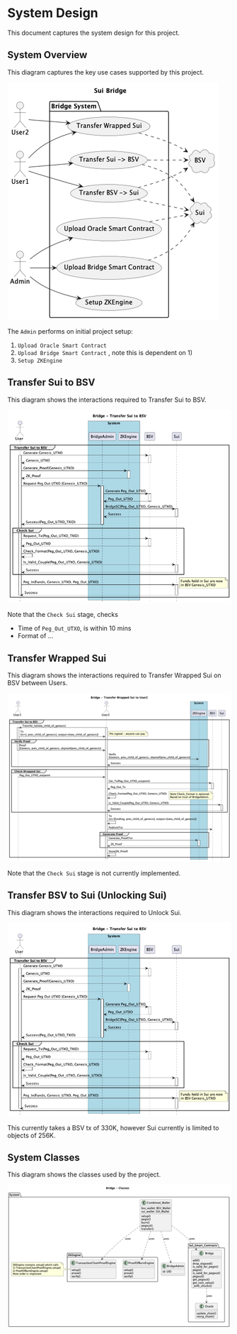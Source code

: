 # System Design

This document captures the system design for this project.


## System Overview

This diagram captures the key use cases supported by this project.

![Use Cases](diagrams/use-case.png)


The `Admin` performs on initial project setup:
1) `Upload Oracle Smart Contract` 
2) `Upload Bridge Smart Contract` , note this is dependent on 1) 
3) `Setup ZKEngine`



## Transfer Sui to BSV

This diagram shows the interactions required to Transfer Sui to BSV.

![Transfer Sui to BSV](diagrams/sequence-sui-to-bsv.png)

Note that the `Check Sui` stage, checks
* Time of `Peg_Out_UTXO`, is within 10 mins
* Format of ...


## Transfer Wrapped Sui

This diagram shows the interactions required to Transfer Wrapped Sui on BSV between Users.

![Transfer Wrapped Sui](diagrams/sequence-wrapped-sui-transfer.png)

Note that the `Check Sui` stage is not currently implemented.


## Transfer BSV to Sui (Unlocking Sui)

This diagram shows the interactions required to Unlock Sui.

![Transfer BSV to Sui](diagrams/sequence-sui-to-bsv.png)


This currently takes a BSV tx of 330K, however Sui currently is limited to objects of 256K.


## System Classes

This diagram shows the classes used by the project.


![Classes](diagrams/classes.png)
